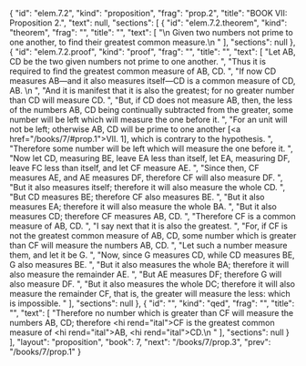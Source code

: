 {
  "id": "elem.7.2",
  "kind": "proposition",
  "frag": "prop.2",
  "title": "BOOK VII: Proposition 2.",
  "text": null,
  "sections": [
    {
      "id": "elem.7.2.theorem",
      "kind": "theorem",
      "frag": "",
      "title": "",
      "text": [
        "\n       Given two numbers not prime to one another, to find their greatest common measure.\n      "
      ],
      "sections": null
    },
    {
      "id": "elem.7.2.proof",
      "kind": "proof",
      "frag": "",
      "title": "",
      "text": [
        "Let AB, CD be the two given numbers not prime to one another. ",
        "Thus it is required to find the greatest common measure of AB, CD. ",
        "If now CD measures AB—and it also measures itself—CD is a common measure of CD, AB. \n      ",
        "And it is manifest that it is also the greatest; for no greater number than CD will measure CD. ",
        "But, if CD does not measure AB, then, the less of the numbers AB, CD being continually subtracted from the greater, some number will be left which will measure the one before it. ",
        "For an unit will not be left; otherwise AB, CD will be prime to one another [<a href=\"/books/7/#prop.1\">VII. 1</a>], which is contrary to the hypothesis. ",
        "Therefore some number will be left which will measure the one before it. ",
        "Now let CD, measuring BE, leave EA less than itself, let EA, measuring DF, leave FC less than itself, and let CF measure AE. ",
        "Since then, CF measures AE, and AE measures DF, therefore CF will also measure DF. ",
        "But it also measures itself; therefore it will also measure the whole CD. ",
        "But CD measures BE; therefore CF also measures BE. ",
        "But it also measures EA; therefore it will also measure the whole BA. ",
        "But it also measures CD; therefore CF measures AB, CD. ",
        "Therefore CF is a common measure of AB, CD. ",
        "I say next that it is also the greatest. ",
        "For, if CF is not the greatest common measure of AB, CD, some number which is greater than CF will measure the numbers AB, CD. ",
        "Let such a number measure them, and let it be G. ",
        "Now, since G measures CD, while CD measures BE, G also measures BE. ",
        "But it also measures the whole BA; therefore it will also measure the remainder AE. ",
        "But AE measures DF; therefore G will also measure DF. ",
        "But it also measures the whole DC; therefore it will also measure the remainder CF, that is, the greater will measure the less: which is impossible. "
      ],
      "sections": null
    },
    {
      "id": "",
      "kind": "qed",
      "frag": "",
      "title": "",
      "text": [
        "Therefore no number which is greater than CF will measure the numbers AB, CD; therefore <hi rend=\"ital\">CF</hi> is the greatest common measure of <hi rend=\"ital\">AB</hi>, <hi rend=\"ital\">CD</hi>.\n      "
      ],
      "sections": null
    }
  ],
  "layout": "proposition",
  "book": 7,
  "next": "/books/7/prop.3",
  "prev": "/books/7/prop.1"
}
